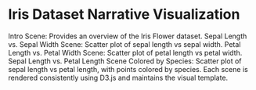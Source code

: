 # Iris Dataset Narrative Visualization
Intro Scene: Provides an overview of the Iris Flower dataset.
Sepal Length vs. Sepal Width Scene: Scatter plot of sepal length vs sepal width.
Petal Length vs. Petal Width Scene: Scatter plot of petal length vs petal width.
Sepal Length vs. Petal Length Scene Colored by Species: Scatter plot of sepal length vs petal length, with points colored by species.
Each scene is rendered consistently using D3.js and maintains the visual template. 